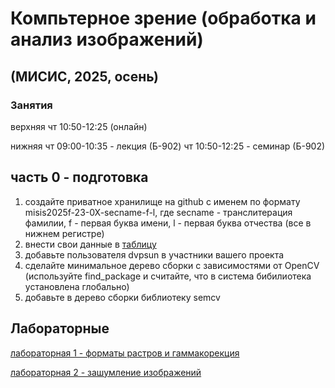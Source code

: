 # Компьтерное зрение (обработка и анализ изображений)
## (МИСИС, 2025, осень)

### Занятия

верхняя
чт 10:50-12:25 (онлайн)

нижняя
чт 09:00-10:35 - лекция  (Б-902)
чт 10:50-12:25 - семинар (Б-902)

## часть 0 - подготовка

1. создайте приватное хранилище на github с именем по формату misis2025f-23-0X-secname-f-l, где secname - транслитерация фамилии, f - первая буква имени, l - первая буква отчества (все в нижнем регистре)
2. внести свои данные в [таблицу](https://docs.google.com/spreadsheets/d/1-bpmEDdCSL9JtdzQeYXABu7KZxjoPZL9xdvrr0BthRU/edit?usp=sharing)
3. добавьте пользователя dvpsun в участники вашего проекта
4. сделайте минимальное дерево сборки с зависимостями от OpenCV (используйте find_package и  считайте, что в система бибилиотека установлена глобально)
5. добавьте в дерево сборки библиотеку semcv

## Лабораторные

[лабораторная 1 - форматы растров и гаммакорекция](lab01.md)  

[лабораторная 2 - зашумление изображений](lab02.md)

